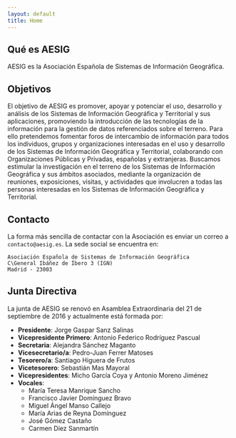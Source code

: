 ```yaml
---
layout: default
title: Home
---
```


## Qué es AESIG

AESIG es la Asociación Española de Sistemas de Información Geográfica. 

## Objetivos

El objetivo de AESIG es  promover, apoyar y potenciar el uso, desarrollo y análisis de los Sistemas de Información Geográfica y Territorial y sus aplicaciones, promoviendo la introducción de las tecnologías de la información para la gestión de datos referenciados sobre el terreno. Para ello pretendemos fomentar foros de intercambio de información para todos los individuos, grupos y organizaciones interesadas en el uso y desarrollo de los Sistemas de Información Geográfica y Territorial, colaborando con Organizaciones Públicas y Privadas, españolas y extranjeras. Buscamos estimular la investigación en el terreno de los Sistemas de Información Geográfica y sus ámbitos asociados, mediante la organización de reuniones, exposiciones, visitas, y actividades que involucren a todas las personas interesadas en los Sistemas de Información Geográfica y Territorial.

## Contacto

La forma más sencilla de contactar con la Asociación es enviar un correo a `contacto@aesig.es`. La sede social se encuentra en:

```
Asociación Española de Sistemas de Información Geográfica
C\General Ibáñez de Íbero 3 (IGN)
Madrid - 23003
```

## Junta Directiva

La junta de AESIG se renovó en Asamblea Extraordinaria del 21 de septiembre de 2016 y actualmente está formada por:

* **Presidente**: Jorge Gaspar Sanz Salinas
* **Vicepresidente Primero**: Antonio Federico Rodríguez Pascual
* **Secretaria**: Alejandra Sánchez Maganto
* **Vicesecretario/a**: Pedro-Juan Ferrer Matoses
* **Tesorero/a**: Santiago Higuera de Frutos
* **Vicetesorero**: Sebastián Mas Mayoral
* **Vicepresidentes**: Micho García Coya y Antonio Moreno Jiménez
* **Vocales**:
  * María Teresa Manrique Sancho
  * Francisco Javier Domínguez Bravo
  * Miguel Ángel Manso Callejo
  * María Arias de Reyna Domínguez
  * José Gómez Castaño
  * Carmen Díez Sanmartín
